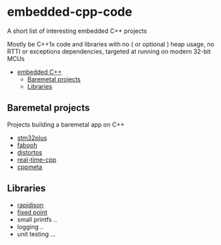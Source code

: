 # embedded-cpp-code

A short list of interesting embedded C++ projects

Mostly be C++1x code and libraries with no ( or optional ) heap usage, no RTTI or exceptions dependencies, targeted at running on modern 32-bit MCUs

- [embedded C++](#embedded-cpp)
  - [Baremetal projects](#baremetal-projects)
  - [Libraries](#libraries)

## Baremetal projects
Projects building a baremetal app on C++

* [stm32plus](https://github.com/andysworkshop/stm32plus)
* [fabooh](https://github.com/RickKimball/fabooh)
* [distortos](https://github.com/DISTORTEC/distortos)
* [real-time-cpp](https://github.com/ckormanyos/real-time-cpp)
* [cppmeta](https://github.com/mholling/cppmeta)

## Libraries
* [rapidjson](https://github.com/miloyip/rapidjson)
* [fixed point](https://github.com/kaidokert/tfixed)
* small printfs ..
* logging ..
* unit testing ...

